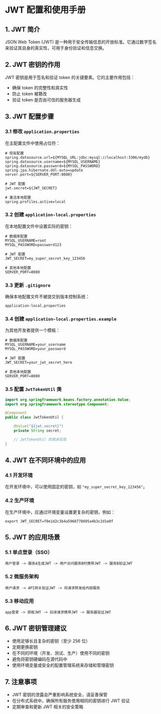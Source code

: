 # JWT 配置和使用手册

## 1. JWT 简介

JSON Web Token (JWT) 是一种用于安全传输信息的开放标准。它通过数字签名来验证其自身的真实性，可用于身份验证和信息交换。

## 2. JWT 密钥的作用

JWT 密钥是用于签名和验证 token 的关键要素。它的主要作用包括：

- 确保 token 的完整性和真实性
- 防止 token 被篡改
- 验证 token 是否由可信的服务器生成

## 3. JWT 配置步骤

### 3.1 修改 `application.properties`

在主配置文件中使用占位符：

```properties
# 现有配置
spring.datasource.url=${MYSQL_URL:jdbc:mysql://localhost:3306/mydb}
spring.datasource.username=${MYSQL_USERNAME}
spring.datasource.password=${MYSQL_PASSWORD}
spring.jpa.hibernate.ddl-auto=update
server.port=${SERVER_PORT:8080}

# JWT 配置
jwt.secret=${JWT_SECRET}

# 激活本地配置
spring.profiles.active=local
```

### 3.2 创建 `application-local.properties`

在本地配置文件中设置实际的密钥：

```properties
# 数据库配置
MYSQL_USERNAME=root
MYSQL_PASSWORD=password123

# JWT 配置
JWT_SECRET=my_super_secret_key_123456

# 其他本地配置
SERVER_PORT=8080
```

### 3.3 更新 `.gitignore`

确保本地配置文件不被提交到版本控制系统：

```
application-local.properties
```

### 3.4 创建 `application-local.properties.example`

为其他开发者提供一个模板：

```properties
# 数据库配置
MYSQL_USERNAME=your_username
MYSQL_PASSWORD=your_password

# JWT 配置
JWT_SECRET=your_jwt_secret_here

# 其他本地配置
SERVER_PORT=8080
```

### 3.5 配置 `JwtTokenUtil` 类

```java
import org.springframework.beans.factory.annotation.Value;
import org.springframework.stereotype.Component;

@Component
public class JwtTokenUtil {

    @Value("${jwt.secret}")
    private String secret;

    // JwtTokenUtil 的其余实现
}
```

## 4. JWT 在不同环境中的应用

### 4.1 开发环境

在开发环境中，可以使用固定的密钥，如 `"my_super_secret_key_123456"`。

### 4.2 生产环境

在生产环境中，应通过环境变量设置更复杂的密钥，例如：

```
export JWT_SECRET=f0e1d2c3b4a5968778695a4b3c2d1e0f
```

## 5. JWT 的应用场景

### 5.1 单点登录（SSO）

```
用户登录 -> 服务A生成JWT -> 用户访问服务B时携带JWT -> 服务B验证JWT
```

### 5.2 微服务架构

```
用户请求 -> API网关验证JWT -> 将请求转发给内部服务
```

### 5.3 移动应用

```
app登录 -> 获取JWT -> 后续请求携带JWT -> 服务器验证JWT
```

## 6. JWT 密钥管理建议

- 使用足够长且复杂的密钥（至少 256 位）
- 定期更换密钥
- 在不同的环境（开发、测试、生产）使用不同的密钥
- 避免将密钥硬编码在源代码中
- 使用环境变量或安全的配置管理系统来存储和管理密钥

## 7. 注意事项

- JWT 密钥的泄露会严重影响系统安全，请妥善保管
- 在分布式系统中，确保所有服务使用相同的密钥进行 JWT 验证
- 定期审查和更新 JWT 相关的安全策略

